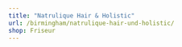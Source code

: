 ```yaml
---
title: "Natrulique Hair & Holistic"
url: /birmingham/natrulique-hair-und-holistic/
shop: Friseur
---
```

